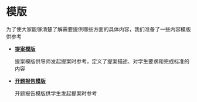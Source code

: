 # 模版

为了使大家能够清楚了解需要提供哪些方面的具体内容，我们准备了一些内容模版供参考

* [**提案模版**](http://code.csdn.net/help/CSDN_Code/code_support/oscamp_template_proposal)

    提案模版供导师发起提案时参考，定义了提案描述、对学生要求和完成标准的内容


* [**开题报告模版**](http://code.csdn.net/help/CSDN_Code/code_support/oscamp_template_student_proposal)
    
    开题报告模版供学生发起提案时参考